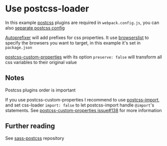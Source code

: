 # Use postcss-loader

In this example [postcss](https://github.com/postcss/postcss) plugins are required in `webpack.config.js`, you can also [separate postcss config](https://github.com/postcss/postcss-loader#configuration)

[Autoprefixer](https://github.com/postcss/autoprefixer) will add prefixes for css properties. It use [browserslist](https://github.com/ai/browserslist) to specify the browsers you want to target, in this example it's set in `package.json`

[postcss-custom-properties](https://github.com/postcss/postcss-custom-properties) with its option `preserve: false` will transform all css variables to their original value

## Notes

Postcss plugins order is important

If you use postcss-custom-properties I recommend to use [postcss-import](https://github.com/postcss/postcss-import), and set css-loader `import: false` to let postcss-import handle `@import`'s statements. See [postcss-custom-properties issue#138](https://github.com/postcss/postcss-custom-properties/issues/138) for more information

## Further reading

See [sass-postcss](../sass-postcss) repository
